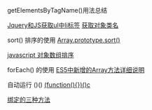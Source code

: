 getElementsByTagName()用法总结

[Jquery和JS获取ul中li标签](http://www.cnblogs.com/weihengblogs/p/3961616.html)
[获取对象类名](http://www.cnblogs.com/blodfox777/archive/2008/08/19/1271611.html)

sort() 排序的使用
[Array.prototype.sort()](https://developer.mozilla.org/en-US/docs/Web/JavaScript/Reference/Global_Objects/Array/sort)

[javascript 对象数组排序](http://www.ghugo.com/javascript-sort-array-objects/)

forEach() 的使用
[ES5中新增的Array方法详细说明](http://www.zhangxinxu.com/wordpress/2013/04/es5%E6%96%B0%E5%A2%9E%E6%95%B0%E7%BB%84%E6%96%B9%E6%B3%95/)

自动运行 ()()
[(function(){})()c](https://segmentfault.com/q/1010000000197997)

[绑定的三种方法](http://www.itxueyuan.org/view/6338.html)
